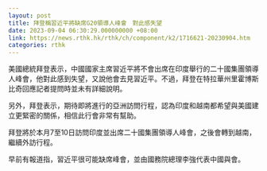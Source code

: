 ```yaml
---
layout: post
title: 拜登稱習近平將缺席G20領導人峰會　對此感失望
date: 2023-09-04 06:30:29.000000000 +08:00
link: https://news.rthk.hk/rthk/ch/component/k2/1716621-20230904.htm
categories: rthk
---
```


美國總統拜登表示，中國國家主席習近平將不會出席在印度舉行的二十國集團領導人峰會，他對此感到失望，又說他會去見習近平。不過，拜登在特拉華州里霍博斯比奇回應記者提問時並未有詳細說明。

另外，拜登表示，期待即將進行的亞洲訪問行程，認為印度和越南都希望與美國建立更緊密的關係，相信此行會非常有幫助。

拜登將於本月7至10日訪問印度並出席二十國集團領導人峰會，之後會轉到越南，繼續外訪行程。

早前有報道指，習近平很可能缺席峰會，並由國務院總理李強代表中國與會。
